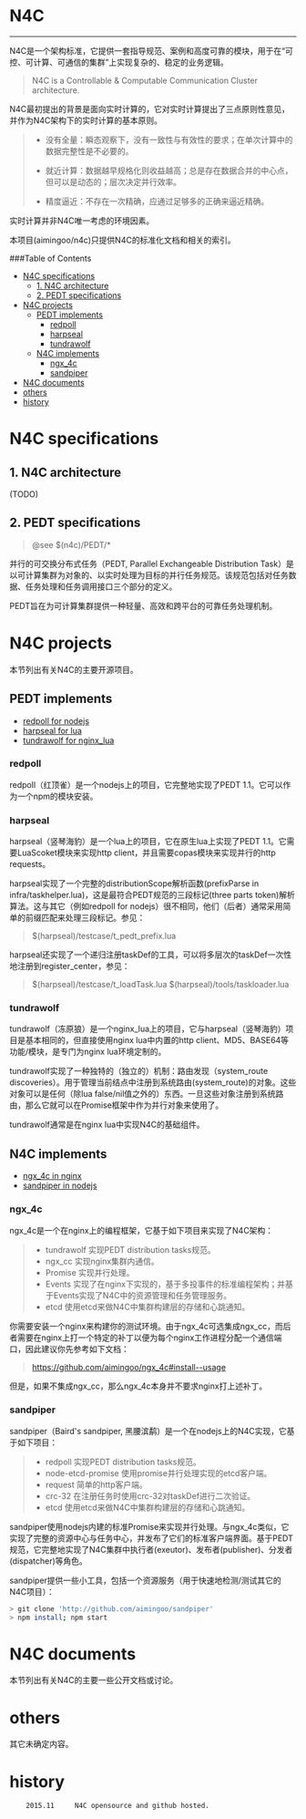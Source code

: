 # N4C
---
N4C是一个架构标准，它提供一套指导规范、案例和高度可靠的模块，用于在“可控、可计算、可通信的集群”上实现复杂的、稳定的业务逻辑。
> N4C is a Controllable & Computable Communication Cluster architecture.

N4C最初提出的背景是面向实时计算的，它对实时计算提出了三点原则性意见，并作为N4C架构下的实时计算的基本原则。
>	- 没有全量：瞬态观察下，没有一致性与有效性的要求；在单次计算中的数据完整性是不必要的。
>	
>	- 就近计算：数据越早规格化则收益越高；总是存在数据合并的中心点，但可以是动态的；层次决定并行效率。
>	- 精度逼近：不存在一次精确，应通过足够多的正确来逼近精确。

实时计算并非N4C唯一考虑的环境因素。

本项目(aimingoo/n4c)只提供N4C的标准化文档和相关的索引。

###Table of Contents
  * [N4C specifications](#n4c-specifications)
    * [1. N4C architecture](#1-n4c-architecture)
    * [2. PEDT specifications](#2-pedt-specifications)
  * [N4C projects](#n4c-projects)
    * [PEDT implements](#pedt-implements)
      * [redpoll](#redpoll)
      * [harpseal](#harpseal)
      * [tundrawolf](#tundrawolf)
    * [N4C implements](#n4c-implements)
      * [ngx_4c](#ngx_4c)
      * [sandpiper](#sandpiper)
  * [N4C documents](#n4c-documents)
  * [others](#others)
  * [history](#history)


# N4C specifications

## 1. N4C architecture
(TODO)

## 2. PEDT specifications
> @see $(n4c)/PEDT/*

并行的可交换分布式任务（PEDT, Parallel Exchangeable Distribution Task）是以可计算集群为对象的、以实时处理为目标的并行任务规范。该规范包括对任务数据、任务处理和任务调用接口三个部分的定义。

PEDT旨在为可计算集群提供一种轻量、高效和跨平台的可靠任务处理机制。

# N4C projects
本节列出有关N4C的主要开源项目。

## PEDT implements
* [redpoll for nodejs](https://github.com/aimingoo/redpoll)
* [harpseal for lua](https://github.com/aimingoo/harpseal)
* [tundrawolf for nginx_lua](https://github.com/aimingoo/tundrawolf)

### redpoll
redpoll（红顶雀）是一个nodejs上的项目，它完整地实现了PEDT 1.1。它可以作为一个npm的模块安装。

### harpseal
harpseal（竖琴海豹）是一个lua上的项目，它在原生lua上实现了PEDT 1.1。它需要LuaScoket模块来实现http client，并且需要copas模块来实现并行的http requests。

harpseal实现了一个完整的distributionScope解析函数(prefixParse in infra/taskhelper.lua)，这是最符合PEDT规范的三段标记(three parts token)解析算法。这与其它（例如redpoll for nodejs）很不相同，他们（后者）通常采用简单的前缀匹配来处理三段标记。参见：
> $(harpseal)/testcase/t_pedt_prefix.lua

harpseal还实现了一个递归注册taskDef的工具，可以将多层次的taskDef一次性地注册到register_center，参见：
> $(harpseal)/testcase/t_loadTask.lua
> $(harpseal)/tools/taskloader.lua

### tundrawolf
tundrawolf（冻原狼）是一个nginx_lua上的项目，它与harpseal（竖琴海豹）项目是基本相同的，但直接使用nginx lua中内置的http client、MD5、BASE64等功能/模块，是专门为nginx lua环境定制的。

tundrawolf实现了一种独特的（独立的）机制：路由发现（system_route discoveries）。用于管理当前结点中注册到系统路由(system_route)的对象。这些对象可以是任何（除lua false/nil值之外的）东西。一旦这些对象注册到系统路由，那么它就可以在Promise框架中作为并行对象来使用了。

tundrawolf通常是在nginx lua中实现N4C的基础组件。

## N4C implements
* [ngx_4c in nginx](https://github.com/aimingoo/ngx_4c)
* [sandpiper in nodejs](https://github.com/aimingoo/sandpiper)

### ngx_4c
ngx_4c是一个在nginx上的编程框架，它基于如下项目来实现了N4C架构：
> * tundrawolf
> 实现PEDT distribution tasks规范。
> * ngx_cc
> 实现nginx集群内通信。
> * Promise
> 实现并行处理。
> * Events
> 实现了在nginx下实现的，基于多投事件的标准编程架构；并基于Events实现了N4C中的资源管理和任务管理服务。
> * etcd
> 使用etcd来做N4C中集群构建层的存储和心跳通知。

你需要安装一个nginx来构建你的测试环境。由于ngx_4c可选集成ngx_cc，而后者需要在nginx上打一个特定的补丁以便为每个nginx工作进程分配一个通信端口，因此建议你先参考如下文档：
> https://github.com/aimingoo/ngx_4c#install--usage

但是，如果不集成ngx_cc，那么ngx_4c本身并不要求nginx打上述补丁。

### sandpiper
sandpiper（Baird's sandpiper, 黑腰滨鹬）是一个在nodejs上的N4C实现，它基于如下项目：
> * redpoll
> 实现PEDT distribution tasks规范。
> * node-etcd-promise
> 使用promise并行处理实现的etcd客户端。
> * request
> 简单的http客户端。
> * crc-32
> 在注册任务时使用crc-32对taskDef进行二次验证。
> * etcd
> 使用etcd来做N4C中集群构建层的存储和心跳通知。

sandpiper使用nodejs内建的标准Promise来实现并行处理。与ngx_4c类似，它实现了完整的资源中心与任务中心，并发布了它们的标准客户端界面。基于PEDT规范，它完整地实现了N4C集群中执行者(exeutor)、发布者(publisher)、分发者(dispatcher)等角色。

sandpiper提供一些小工具，包括一个资源服务（用于快速地检测/测试其它的N4C项目）：
```bash
> git clone 'http://github.com/aimingoo/sandpiper'
> npm install; npm start
```
# N4C documents
本节列出有关N4C的主要一些公开文档或讨论。

# others
其它未确定内容。


# history
```text
	2015.11		N4C opensource and github hosted.
```
